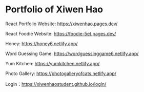 # Portfolio of Xiwen Hao
React Portfolio Website: https://xiwenhao.pages.dev/

React Foodie Website: https://foodie-5et.pages.dev/

Honey: https://honey6.netlify.app/

Word Guessing Game: https://wordguessinggame6.netlify.app/

Yum Kitchen: https://yumkitchen.netlify.app/

Photo Gallery: https://photogalleryofcats.netlify.app/

Login：https://xiwenhaostudent.github.io/login/
